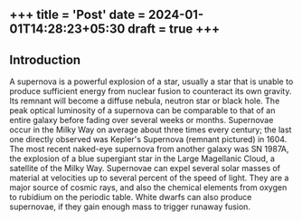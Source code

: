 +++
title = 'Post'
date = 2024-01-01T14:28:23+05:30
draft = true
+++
---
## Introduction

A supernova is a powerful explosion of a star, usually a star that is unable to produce sufficient energy from nuclear fusion to counteract its own gravity. Its remnant will become a diffuse nebula, neutron star or black hole. The peak optical luminosity of a supernova can be comparable to that of an entire galaxy before fading over several weeks or months. Supernovae occur in the Milky Way on average about three times every century; the last one directly observed was Kepler's Supernova (remnant pictured) in 1604. The most recent naked-eye supernova from another galaxy was SN 1987A, the explosion of a blue supergiant star in the Large Magellanic Cloud, a satellite of the Milky Way. Supernovae can expel several solar masses of material at velocities up to several percent of the speed of light. They are a major source of cosmic rays, and also the chemical elements from oxygen to rubidium on the periodic table. White dwarfs can also produce supernovae, if they gain enough mass to trigger runaway fusion.
